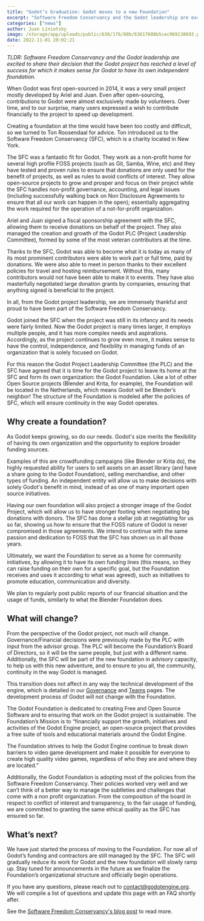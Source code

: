 ```yaml
---
title: "Godot’s Graduation: Godot moves to a new Foundation"
excerpt: "Software Freedom Conservancy and the Godot leadership are excited to share their decision that the Godot project has reached a level of success for which makes sense for Godot to have its own independent foundation."
categories: ["news"]
author: Juan Linietsky
image: /storage/app/uploads/public/636/176/88b/63617688b5cec969138693.png
date: 2022-11-01 20:02:21
---
```


*TLDR: Software Freedom Conservancy and the Godot leadership are excited
to share their decision that the Godot project has reached a level of
success for which it makes sense for Godot to have its own independent
foundation.*

When Godot was first open-sourced in 2014, it was a very small project mostly developed by Ariel and Juan. Even after open-sourcing, contributions to Godot were almost exclusively made by volunteers. Over time, and to our surprise, many users expressed a wish to contribute financially to the project to speed up development.

Creating a foundation at the time would have been too costly and difficult, so we turned to Ton Roosendaal for advice. Ton introduced us to the Software Freedom Conservancy (SFC), which is a charity located in New York.

The SFC was a fantastic fit for Godot. They work as a non-profit home for several high profile FOSS projects (such as Git, Samba, Wine, etc) and they have tested and proven rules to ensure that donations are only used for the benefit of projects, as well as rules to avoid conflicts of interest. They allow open-source projects to grow and prosper and focus on their project while the SFC handles non-profit governance, accounting, and legal issues (including successfully walking back on Non Disclosure Agreements to ensure that all our work can happen in the open); essentially aggregating the work required for the operation of a not-for-profit organization.

Ariel and Juan signed a fiscal sponsorship agreement with the SFC, allowing them to receive donations on behalf of the project. They also managed the creation and growth of the Godot PLC (Project Leadership Committee), formed by some of the most veteran contributors at the time.

Thanks to the SFC, Godot was able to become what it is today as many of its most prominent contributors were able to work part or full time, paid by donations. We were also able to meet in person thanks to their excellent policies for travel and hosting reimbursement. Without this, many contributors would not have been able to make it to events. They have also masterfully negotiated large donation grants by companies, ensuring that anything signed is beneficial to the project.

In all, from the Godot project leadership, we are immensely thankful and proud to have been part of the Software Freedom Conservancy.

Godot joined the SFC when the project was still in its infancy and its needs were fairly limited. Now the Godot project is many times larger, it employs multiple people, and it has more complex needs and aspirations. Accordingly, as the project continues to grow even more, it makes sense to have the control, independence, and flexibility in managing funds of an organization that is solely focused on Godot.

For this reason the Godot Project Leadership Committee (the PLC) and the SFC have agreed that it is time for the Godot project to leave its home at the SFC and form its own organization: the Godot Foundation. Like a lot of other Open Source projects (Blender and Krita, for example), the Foundation will be located  in the Netherlands, which means Godot will be Blender’s neighbor! The structure of the Foundation is modeled after the policies of SFC, which will ensure continuity in the way Godot operates.

## Why create a foundation?

As Godot keeps growing, so do our needs. Godot's size merits the flexibility of having its own organization and the opportunity to explore broader funding sources.

Examples of this are crowdfunding campaigns (like Blender or Krita do), the highly requested ability for users to sell assets on an asset library (and have a share going to the Godot Foundation), selling merchandise, and other types of funding. An independent entity will allow us to make decisions with solely Godot's benefit in mind, instead of as one of many important open source initiatives.

Having our own foundation will also project a stronger image of the Godot Project, which will allow us to have stronger footing when negotiating big donations with donors. The SFC has done a stellar job at negotiating for us so far, showing us how to ensure that the FOSS nature of Godot is never compromised in those agreements. We intend to continue with the same passion and dedication to FOSS that the SFC has shown us in all those years.

Ultimately, we want the Foundation to serve as a home for community initiatives, by allowing it to have its own funding lines (this means, so they can raise funding on their own for a specific goal, but the Foundation receives and uses it according to what was agreed), such as initiatives to promote education, communication and diversity.

We plan to regularly post public reports of our financial situation and the usage of funds, similarly to what the Blender Foundation does.


## What will change?

From the perspective of the Godot project, not much will change. Governance/Financial decisions were previously made by the PLC with input from the advisor group. The PLC will become the Foundation’s Board of Directors, so it will be the same people, but just with a different name. Additionally, the SFC will be part of the new foundation in advisory capacity, to help us with this new adventure, and to ensure to you all, the community, continuity in the way Godot is managed.

This transition does not affect in any way the technical development of the engine, which is detailed in our [Governance](https://godotengine.org/governance) and [Teams](https://godotengine.org/teams) pages. The development process of Godot will not change with the Foundation.

The Godot Foundation is dedicated to creating Free and Open Source Software and to ensuring that work on the Godot project is sustainable. The Foundation’s Mission is to “financially support the growth, initiatives and activities of  the Godot Engine project, an open-source project that provides a free suite of tools and educational materials around the Godot Engine.

The Foundation strives to help the Godot Engine continue to break down barriers to video game development and make it possible for everyone to create high quality video games, regardless of who they are and where they are located.”

Additionally, the Godot Foundation is adopting most of the policies from the Software Freedom Conservancy. Their policies worked very well and we can’t think of a better way to manage the subtleties and challenges that come with a non profit organization. From the composition of the board in respect to conflict of interest and transparency, to the fair usage of funding, we are committed to granting the same ethical quality as the SFC has ensured so far.

## What’s next?

We have just started the process of moving to the Foundation. For now all of Godot’s funding and contractors are still managed by the SFC. The SFC will gradually reduce its work for Godot and the new foundation will slowly ramp up. Stay tuned for announcements in the future as we finalize the Foundation’s organizational structure and officially begin operations.

If you have any questions, please reach out to contact@godotengine.org. We will compile a list of questions and update this page with an FAQ shortly after.

See the [Software Freedom Conservancy's blog post](https://sfconservancy.org/news/2022/nov/01/godot-graduates/) to read more.
